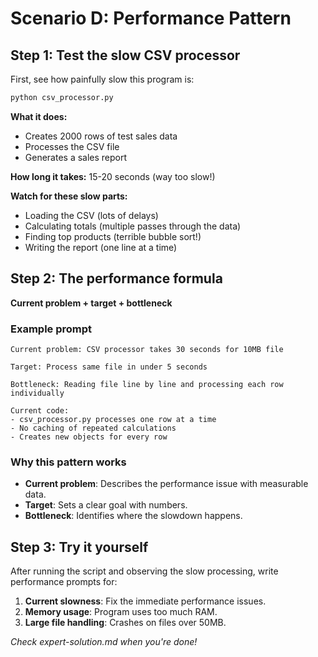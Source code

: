 # Scenario D: Performance Pattern

## Step 1: Test the slow CSV processor

First, see how painfully slow this program is:

```bash
python csv_processor.py
```

**What it does:** 
- Creates 2000 rows of test sales data
- Processes the CSV file 
- Generates a sales report

**How long it takes:** 15-20 seconds (way too slow!)

**Watch for these slow parts:**
- Loading the CSV (lots of delays)
- Calculating totals (multiple passes through the data)
- Finding top products (terrible bubble sort!)
- Writing the report (one line at a time)

## Step 2: The performance formula
**Current problem + target + bottleneck**

### Example prompt
```
Current problem: CSV processor takes 30 seconds for 10MB file

Target: Process same file in under 5 seconds

Bottleneck: Reading file line by line and processing each row individually

Current code:
- csv_processor.py processes one row at a time
- No caching of repeated calculations
- Creates new objects for every row
```

### Why this pattern works
- **Current problem**: Describes the performance issue with measurable data.
- **Target**: Sets a clear goal with numbers.
- **Bottleneck**: Identifies where the slowdown happens.

## Step 3: Try it yourself

After running the script and observing the slow processing, write performance prompts for:

1. **Current slowness**: Fix the immediate performance issues.
2. **Memory usage**: Program uses too much RAM.
3. **Large file handling**: Crashes on files over 50MB.

*Check expert-solution.md when you're done!* 
